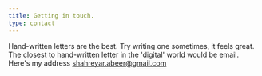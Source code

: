 ```yaml
---
title: Getting in touch.
type: contact
---
```



Hand-written letters are the best. Try writing one sometimes, it feels great.  
The closest to hand-written letter in the 'digital' world would be email.  
Here's my address 
<a class = "a-body" href = "mailto:shahreyar.abeer@gmail.com">shahreyar.abeer@gmail.com</a>


